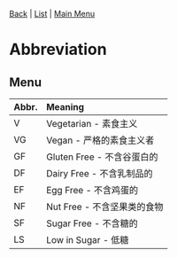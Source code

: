 [Back](README.md) | [List](README.md) | [Main Menu](../README.md)

# Abbreviation

## Menu

| Abbr. | Meaning                     |
| :---- | :-------------------------- |
| V     | Vegetarian - 素食主义        |
| VG    | Vegan - 严格的素食主义者     |
| GF    | Gluten Free - 不含谷蛋白的   |
| DF    | Dairy Free - 不含乳制品的    |
| EF    | Egg Free - 不含鸡蛋的       |
| NF    | Nut Free - 不含坚果类的食物  |
| SF    | Sugar Free - 不含糖的       |
| LS    | Low in Sugar - 低糖         |

